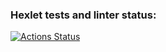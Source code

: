 ### Hexlet tests and linter status:
[![Actions Status](https://github.com/qAkashi/frontend-project-44/actions/workflows/hexlet-check.yml/badge.svg)](https://github.com/qAkashi/frontend-project-44/actions)